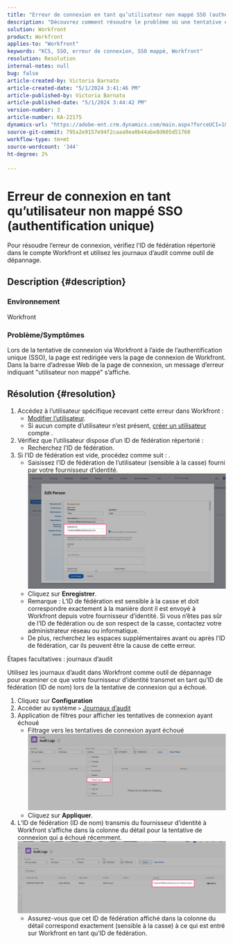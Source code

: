 ```yaml
---
title: "Erreur de connexion en tant qu’utilisateur non mappé SSO (authentification unique)"
description: "Découvrez comment résoudre le problème où une tentative de connexion via Workfront à l’aide de l’authentification unique (SSO) entraîne une erreur de mappage de l’utilisateur."
solution: Workfront
product: Workfront
applies-to: "Workfront"
keywords: "KCS, SSO, erreur de connexion, SSO mappé, Workfront"
resolution: Resolution
internal-notes: null
bug: false
article-created-by: Victoria Barnato
article-created-date: "5/1/2024 3:41:46 PM"
article-published-by: Victoria Barnato
article-published-date: "5/1/2024 3:44:42 PM"
version-number: 3
article-number: KA-22175
dynamics-url: "https://adobe-ent.crm.dynamics.com/main.aspx?forceUCI=1&pagetype=entityrecord&etn=knowledgearticle&id=822fef4e-d107-ef11-9f89-000d3a372703"
source-git-commit: 795a2e9157e94f2caaa9ea0b44abe8d605d51760
workflow-type: tm+mt
source-wordcount: '344'
ht-degree: 2%

---
```


# Erreur de connexion en tant qu’utilisateur non mappé SSO (authentification unique)


Pour résoudre l’erreur de connexion, vérifiez l’ID de fédération répertorié dans le compte Workfront et utilisez les journaux d’audit comme outil de dépannage.

## Description {#description}


### Environnement

Workfront

### Problème/Symptômes

Lors de la tentative de connexion via Workfront à l’aide de l’authentification unique (SSO), la page est redirigée vers la page de connexion de Workfront. Dans la barre d’adresse Web de la page de connexion, un message d’erreur indiquant &quot;utilisateur non mappé&quot; s’affiche.


## Résolution {#resolution}


1. Accédez à l’utilisateur spécifique recevant cette erreur dans Workfront :
   - [Modifier l’utilisateur](https://experienceleague.adobe.com/docs/workfront/using/administration-and-setup/add-users/create-manage-users/edit-a-users-profile.html?lang=en).
   - Si aucun compte d’utilisateur n’est présent, [créer un utilisateur](https://experienceleague.adobe.com/docs/workfront/using/administration-and-setup/add-users/create-manage-users/add-users.html?lang=en) compte .
2. Vérifiez que l’utilisateur dispose d’un ID de fédération répertorié :
   - Recherchez l’ID de fédération.
3. Si l’ID de fédération est vide, procédez comme suit : .
   - Saisissez l’ID de fédération de l’utilisateur (sensible à la casse) fourni par votre fournisseur d’identité.![](assets/60d91e83-e81c-ee11-8f6e-6045bd006268.png)
   - Cliquez sur <b>Enregistrer</b>.
   - Remarque : L’ID de fédération est sensible à la casse et doit correspondre exactement à la manière dont il est envoyé à Workfront depuis votre fournisseur d’identité. Si vous n’êtes pas sûr de l’ID de fédération ou de son respect de la casse, contactez votre administrateur réseau ou informatique.
   - De plus, recherchez les espaces supplémentaires avant ou après l’ID de fédération, car ils peuvent être la cause de cette erreur.




Étapes facultatives : journaux d’audit

Utilisez les journaux d’audit dans Workfront comme outil de dépannage pour examiner ce que votre fournisseur d’identité transmet en tant qu’ID de fédération (ID de nom) lors de la tentative de connexion qui a échoué.

1. Cliquez sur <b>Configuration</b>
2. Accéder au système `>`  [Journaux d’audit](https://experienceleague.adobe.com/docs/workfront/using/administration-and-setup/add-users/create-manage-users/audit-logs.html?lang=en)
3. Application de filtres pour afficher les tentatives de connexion ayant échoué
   - Filtrage vers les tentatives de connexion ayant échoué ![](assets/536bf45b-e81c-ee11-8f6e-6045bd006268.png)
   - Cliquez sur <b>Appliquer</b>.
4. L’ID de fédération (ID de nom) transmis du fournisseur d’identité à Workfront s’affiche dans la colonne du détail pour la tentative de connexion qui a échoué récemment.![](assets/d6dec0af-e81c-ee11-8f6e-6045bd006268.png)
   - Assurez-vous que cet ID de fédération affiché dans la colonne du détail correspond exactement (sensible à la casse) à ce qui est entré sur Workfront en tant qu’ID de fédération.
